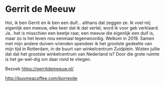 # Gerrit de Meeuw
Hoi, ik ben Gerrit en ik ben een duif... althans dat zeggen ze. Ik voel mij eigenlijk een meeuw, elke keer dat ik dat vertel, word ik voor gek verklaard. Ja.. het is misschien een beetje raar, een meeuw die eigenlijk een duif is, maar zo is het leven nou eenmaal tegenwoordig. Welkom in 2019.  Samen met mijn andere duiven-vrienden spendeer ik het grootste gedeelte van mijn tijd in Rotterdam, in de buurt van winkelcentrum Zuidplein. Wisten jullie dat dat het grootste winkelcentrum van Nederland is? Door die grote ruimte is het ge-wel-dig om daar rond te vliegen.

Bezoek https://gerritdemeeuw.nl/

http://buymeacoffee.com/borrevde
